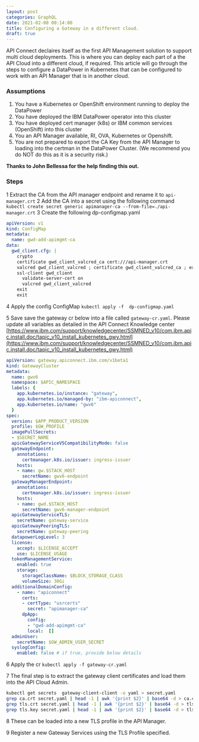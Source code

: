 ```yaml
---
layout: post
categories: GraphQL
date: 2021-02-08 00:14:00
title: Configuring a Gateway in a different cloud.
draft: true
---
```


API Connect declaires itself as the first API Management solution to support multi cloud deployments. This is where you can deploy each part of a the API Cloud into a different cloud, if required. This article will go through the steps to configure a DataPower in Kubernetes that can be configured to work with an API Manager that is in another cloud.

<!--more-->
### Assumptions
1. You have a Kubernetes or OpenShift environment running to deploy the DataPower
2. You have deployed the IBM DataPower operator into this cluster
3. You have deployed cert manager (k8s) or IBM common services (OpenShift) into this cluster
4. You an API Manager available, RI, OVA, Kubernetes or Openshift.
5. You are not prepared to export the CA Key from the API Manager to loading into the certman in the DataPower Cluster. (We recommend you do NOT do this as it is a security risk.)

**Thanks to John Bellessa for the help finding this out.**

### Steps
1 Extract the CA from the API manager endpoint and rename it to `api-manager.crt`
2 Add the CA into a secret using the following command
`kubectl create secret generic apimanager-ca --from-file=./api-manager.crt`
3 Create the following dp-configmap.yaml
```yaml
apiVersion: v1
kind: ConfigMap
metadata:
  name: gwd-add-apimgmt-ca
data:
  gwd_client.cfg: |
    crypto
    certificate gwd_client_valcred_ca cert:///api-manager.crt
    valcred gwd_client_valcred ; certificate gwd_client_valcred_ca ; exit
    ssl-client gwd_client
      validate-server-cert on
      valcred gwd_client_valcred
    exit
    exit
```
4 Apply the config ConfigMap
`kubectl apply -f  dp-configmap.yaml`

5 Save save the gateway cr below into a file called `gateway-cr.yaml`. Please update all variables as detailed in the API Connect Knowledge center [https://www.ibm.com/support/knowledgecenter/SSMNED_v10/com.ibm.apic.install.doc/tapic_v10_install_kubernetes_gwy.html](https://www.ibm.com/support/knowledgecenter/SSMNED_v10/com.ibm.apic.install.doc/tapic_v10_install_kubernetes_gwy.html)
```yaml
apiVersion: gateway.apiconnect.ibm.com/v1beta1
kind: GatewayCluster
metadata:
  name: gwv6
  namespace: $APIC_NAMESPACE
  labels: {
    app.kubernetes.io/instance: "gateway",
    app.kubernetes.io/managed-by: "ibm-apiconnect",
    app.kubernetes.io/name: "gwv6"
  }
spec:
  version: $APP_PRODUCT_VERSION
  profile: $GW_PROFILE
  imagePullSecrets:
  - $SECRET_NAME
  apicGatewayServiceV5CompatibilityMode: false
  gatewayEndpoint:
    annotations:
      certmanager.k8s.io/issuer: ingress-issuer
    hosts:
    - name: gw.$STACK_HOST
      secretName: gwv6-endpoint
  gatewayManagerEndpoint:
    annotations:
      certmanager.k8s.io/issuer: ingress-issuer
    hosts:
    - name: gwd.$STACK_HOST
      secretName: gwv6-manager-endpoint
  apicGatewayServiceTLS:
    secretName: gateway-service
  apicGatewayPeeringTLS:
    secretName: gateway-peering
  datapowerLogLevel: 3
  license:
    accept: $LICENSE_ACCEPT
    use: $LICENSE_USAGE
  tokenManagementService:
    enabled: true
    storage:
      storageClassName: $BLOCK_STORAGE_CLASS
      volumeSize: 30Gi
  additionalDomainConfig:
    - name: "apiconnect"
      certs:
      - certType: "usrcerts"
        secret: "apimanager-ca"
      dpApp:
        config:
        - "gwd-add-apimgmt-ca"
        local:  []
  adminUser:
    secretName: $GW_ADMIN_USER_SECRET
  syslogConfig:
    enabled: false # if true, provide below details
```
6 Apply the cr
`kubectl apply -f gateway-cr.yaml`

7 The final step is to extract the gateway client certificates and load them into the API Cloud Admin.
```bash
kubectl get secrets  gateway-client-client -o yaml > secret.yaml
grep ca.crt secret.yaml | head -1 | awk '{print $2}' | base64 -d > ca.crt
grep tls.crt secret.yaml | head -1 | awk '{print $2}' | base64 -d > tls.crt
grep tls.key secret.yaml | head -1 | awk '{print $2}' | base64 -d > tls.key
```

8 These can be loaded into a new TLS profile in the API Manager.

9 Register a new Gateway Services using the TLS Profile specified.
